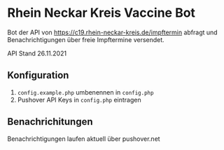 # Rhein Neckar Kreis Vaccine Bot

Bot der API von https://c19.rhein-neckar-kreis.de/impftermin abfragt und Benachrichtigungen über freie Impftermine versendet.

API Stand 26.11.2021

## Konfiguration

1. `config.example.php` umbenennen in `config.php`
2. Pushover API Keys in `config.php` eintragen

## Benachrichitungen
Benachrichtigungen laufen aktuell über pushover.net
